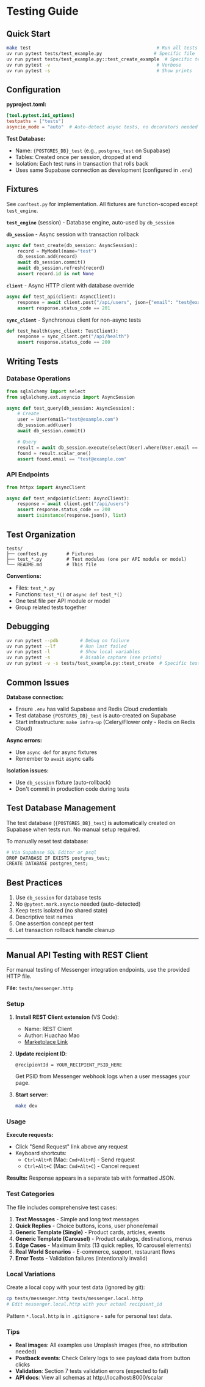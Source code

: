 # Testing Guide

## Quick Start

```bash
make test                                              # Run all tests
uv run pytest tests/test_example.py                   # Specific file
uv run pytest tests/test_example.py::test_create_example  # Specific test
uv run pytest -v                                       # Verbose
uv run pytest -s                                       # Show prints
```

## Configuration

**pyproject.toml:**
```toml
[tool.pytest.ini_options]
testpaths = ["tests"]
asyncio_mode = "auto"  # Auto-detect async tests, no decorators needed
```

**Test Database:**
- Name: `{POSTGRES_DB}_test` (e.g., `postgres_test` on Supabase)
- Tables: Created once per session, dropped at end
- Isolation: Each test runs in transaction that rolls back
- Uses same Supabase connection as development (configured in `.env`)

## Fixtures

See `conftest.py` for implementation. All fixtures are function-scoped except `test_engine`.

**`test_engine`** (session) - Database engine, auto-used by `db_session`

**`db_session`** - Async session with transaction rollback
```python
async def test_create(db_session: AsyncSession):
    record = MyModel(name="test")
    db_session.add(record)
    await db_session.commit()
    await db_session.refresh(record)
    assert record.id is not None
```

**`client`** - Async HTTP client with database override
```python
async def test_api(client: AsyncClient):
    response = await client.post("/api/users", json={"email": "test@example.com"})
    assert response.status_code == 201
```

**`sync_client`** - Synchronous client for non-async tests
```python
def test_health(sync_client: TestClient):
    response = sync_client.get("/api/health")
    assert response.status_code == 200
```

## Writing Tests

### Database Operations

```python
from sqlalchemy import select
from sqlalchemy.ext.asyncio import AsyncSession

async def test_query(db_session: AsyncSession):
    # Create
    user = User(email="test@example.com")
    db_session.add(user)
    await db_session.commit()

    # Query
    result = await db_session.execute(select(User).where(User.email == "test@example.com"))
    found = result.scalar_one()
    assert found.email == "test@example.com"
```

### API Endpoints

```python
from httpx import AsyncClient

async def test_endpoint(client: AsyncClient):
    response = await client.get("/api/users")
    assert response.status_code == 200
    assert isinstance(response.json(), list)
```

## Test Organization

```
tests/
├── conftest.py       # Fixtures
├── test_*.py         # Test modules (one per API module or model)
└── README.md         # This file
```

**Conventions:**
- Files: `test_*.py`
- Functions: `test_*()` or `async def test_*()`
- One test file per API module or model
- Group related tests together

## Debugging

```bash
uv run pytest --pdb        # Debug on failure
uv run pytest --lf         # Run last failed
uv run pytest -l           # Show local variables
uv run pytest -s           # Disable capture (see prints)
uv run pytest -v -s tests/test_example.py::test_create  # Specific test verbose
```

## Common Issues

**Database connection:**
- Ensure `.env` has valid Supabase and Redis Cloud credentials
- Test database `{POSTGRES_DB}_test` is auto-created on Supabase
- Start infrastructure: `make infra-up` (Celery/Flower only - Redis on Redis Cloud)

**Async errors:**
- Use `async def` for async fixtures
- Remember to `await` async calls

**Isolation issues:**
- Use `db_session` fixture (auto-rollback)
- Don't commit in production code during tests

## Test Database Management

The test database (`{POSTGRES_DB}_test`) is automatically created on Supabase when tests run. No manual setup required.

To manually reset test database:
```bash
# Via Supabase SQL Editor or psql
DROP DATABASE IF EXISTS postgres_test;
CREATE DATABASE postgres_test;
```

## Best Practices

1. Use `db_session` for database tests
2. No `@pytest.mark.asyncio` needed (auto-detected)
3. Keep tests isolated (no shared state)
4. Descriptive test names
5. One assertion concept per test
6. Let transaction rollback handle cleanup

---

## Manual API Testing with REST Client

For manual testing of Messenger integration endpoints, use the provided HTTP file.

**File:** `tests/messenger.http`

### Setup

1. **Install REST Client extension** (VS Code):
   - Name: REST Client
   - Author: Huachao Mao
   - [Marketplace Link](https://marketplace.visualstudio.com/items?itemName=humao.rest-client)

2. **Update recipient ID**:
   ```http
   @recipientId = YOUR_RECIPIENT_PSID_HERE
   ```
   Get PSID from Messenger webhook logs when a user messages your page.

3. **Start server**:
   ```bash
   make dev
   ```

### Usage

**Execute requests:**
- Click "Send Request" link above any request
- Keyboard shortcuts:
  - `Ctrl+Alt+R` (Mac: `Cmd+Alt+R`) - Send request
  - `Ctrl+Alt+C` (Mac: `Cmd+Alt+C`) - Cancel request

**Results:** Response appears in a separate tab with formatted JSON.

### Test Categories

The file includes comprehensive test cases:

1. **Text Messages** - Simple and long text messages
2. **Quick Replies** - Choice buttons, icons, user phone/email
3. **Generic Template (Single)** - Product cards, articles, events
4. **Generic Template (Carousel)** - Product catalogs, destinations, menus
5. **Edge Cases** - Maximum limits (13 quick replies, 10 carousel elements)
6. **Real World Scenarios** - E-commerce, support, restaurant flows
7. **Error Tests** - Validation failures (intentionally invalid)

### Local Variations

Create a local copy with your test data (ignored by git):

```bash
cp tests/messenger.http tests/messenger.local.http
# Edit messenger.local.http with your actual recipient_id
```

Pattern `*.local.http` is in `.gitignore` - safe for personal test data.

### Tips

- **Real images**: All examples use Unsplash images (free, no attribution needed)
- **Postback events**: Check Celery logs to see payload data from button clicks
- **Validation**: Section 7 tests validation errors (expected to fail)
- **API docs**: View all schemas at http://localhost:8000/scalar
